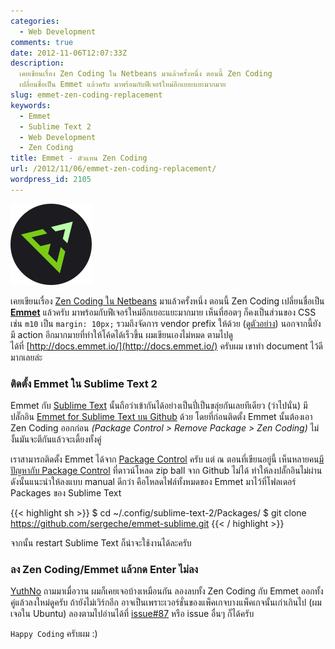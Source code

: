 ```yaml
---
categories:
  - Web Development
comments: true
date: 2012-11-06T12:07:33Z
description:
  เคยเขียนเรื่อง Zen Coding ใน Netbeans มาแล้วครั้งหนึ่ง ตอนนี้ Zen Coding
  เปลี่ยนชื่อเป็น Emmet แล้วครับ มาพร้อมกับฟีเจอร์ใหม่อีกเยอะแยะมากมาย
slug: emmet-zen-coding-replacement
keywords:
  - Emmet
  - Sublime Text 2
  - Web Development
  - Zen Coding
title: Emmet - ตัวแทน Zen Coding
url: /2012/11/06/emmet-zen-coding-replacement/
wordpress_id: 2105
---
```


![emmet-logo](images/logo.svg)

เคยเขียนเรื่อง [Zen Coding ใน Netbeans](https://armno.in.th/2010/10/20/zen-coding-netbeans/) มาแล้วครั้งหนึ่ง ตอนนี้ Zen Coding เปลี่ยนชื่อเป็น [**Emmet**](http://emmet.io) แล้วครับ มาพร้อมกับฟีเจอร์ใหม่อีกเยอะแยะมากมาย เห็นที่ฮอตๆ ก็คงเป็นส่วนของ CSS เช่น `m10` เป็น `margin: 10px;` รวมถึงจัดการ vendor prefix ให้ด้วย ([ดูตัวอย่าง](http://docs.emmet.io/css-abbreviations/vendor-prefixes/)) นอกจากนี้ยังมี action อีกมากมายที่ทำให้โค้ดได้เร็วขึ้น ผมเขียนเองไม่หมด ตามไปดูได้ที่ [http://docs.emmet.io/](http://docs.emmet.io/) ครับผม เขาทำ document ไว้ดีมากเลยล่ะ

### ติดตั้ง Emmet ใน Sublime Text 2

Emmet กับ [Sublime Text](https://armno.in.th/2011/09/20/sublime-text-2-editor-v12-engine/) นั้นถือว่าเข้ากันได้อย่างเป็นปี่เป็นขลุ่ยกันเลยทีเดียว (ว่าไปนั่น) มีปลั๊กอิน [Emmet for Sublime Text บน Github](https://github.com/sergeche/emmet-sublime) ด้วย โดยที่ก่อนติดตั้ง Emmet นั้นต้องเอา Zen Coding ออกก่อน _(Package Control > Remove Package > Zen Coding)_ ไม่งั้นมันจะตีกันแล้วจะเดี้ยงทั้งคู่

เราสามารถติดตั้ง Emmet ได้จาก [Package Control](https://github.com/wbond/sublime_package_control) ครับ แต่ ณ ตอนที่เขียนอยู่นี้ เห็นหลายคน[มีปัญหากับ Package Control](https://github.com/wbond/sublime_package_control/issues/231) ที่ดาวน์โหลด zip ball จาก Github ไม่ได้ ทำให้ลงปลั๊กอินไม่ผ่าน ดังนั้นแนะนำให้ลงแบบ manual ดีกว่า คือโหลดไฟล์ทั้งหมดของ Emmet มาไว้ที่โฟลเดอร์ Packages ของ Sublime Text

{{< highlight sh >}}
$ cd ~/.config/sublime-text-2/Packages/
$ git clone https://github.com/sergeche/emmet-sublime.git
{{< / highlight >}}

จากนั้น restart Sublime Text ก็น่าจะใช้งานได้ละครับ

### ลง Zen Coding/Emmet แล้วกด Enter ไม่ลง

[YuthNo](http://yuthno.wordpress.com) ถามมาเมื่อวาน ผมก็เคยเจอบ้างเหมือนกัน ลองลบทั้ง Zen Coding กับ Emmet ออกทั้งคู่แล้วลงใหม่ดูครับ ถ้ายังไม่เวิร์กอีก อาจเป็นเพราะเวอร์ชั่นของแพ็คเกจบางแพ็คเกจนั้นเก่าเกินไป (ผมเจอใน Ubuntu) ลองตามไปอ่านได้ที่ [issue#87](https://github.com/sergeche/emmet-sublime/issues/87) หรือ issue อื่นๆ ก็ได้ครับ

`Happy Coding` ครับผม :)
